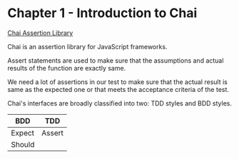 # Chapter 1 - Introduction to Chai
[Chai Assertion Library](https://www.chaijs.com/)

Chai is an assertion library for JavaScript frameworks.

Assert statements are used to make sure that the assumptions and actual results of the function are exactly same.

We need a lot of assertions in our test to make sure that the actual result is same as the expected one or 
that meets the acceptance criteria of the test.

Chai's interfaces are broadly classified into two: TDD styles and BDD styles.

|**BDD**| **TDD**   |
|-----|-------|
|Expect|Assert|
|Should||